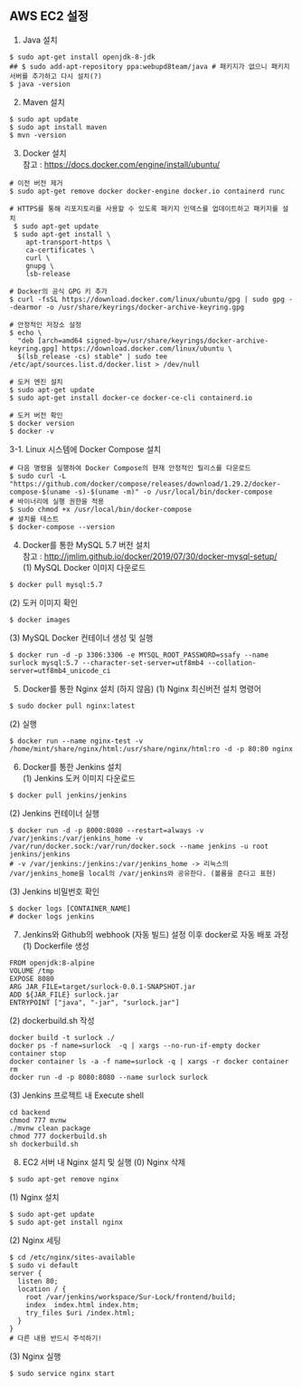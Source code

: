 ## AWS EC2 설정

1. Java 설치
```
$ sudo apt-get install openjdk-8-jdk
## $ sudo add-apt-repository ppa:webupd8team/java # 패키지가 없으니 패키지 서버를 추가하고 다시 설치(?)
$ java -version
```  

2. Maven 설치
```
$ sudo apt update
$ sudo apt install maven
$ mvn -version
```  

3. Docker 설치  
참고 : https://docs.docker.com/engine/install/ubuntu/
```
# 이전 버전 제거
$ sudo apt-get remove docker docker-engine docker.io containerd runc  

# HTTPS를 통해 리포지토리를 사용할 수 있도록 패키지 인덱스를 업데이트하고 패키지를 설치
 $ sudo apt-get update
 $ sudo apt-get install \
    apt-transport-https \
    ca-certificates \
    curl \
    gnupg \
    lsb-release  

# Docker의 공식 GPG 키 추가
$ curl -fsSL https://download.docker.com/linux/ubuntu/gpg | sudo gpg --dearmor -o /usr/share/keyrings/docker-archive-keyring.gpg  

# 안정적인 저장소 설정
$ echo \
  "deb [arch=amd64 signed-by=/usr/share/keyrings/docker-archive-keyring.gpg] https://download.docker.com/linux/ubuntu \
  $(lsb_release -cs) stable" | sudo tee /etc/apt/sources.list.d/docker.list > /dev/null  

# 도커 엔진 설치
$ sudo apt-get update
$ sudo apt-get install docker-ce docker-ce-cli containerd.io  

# 도커 버전 확인
$ docker version
$ docker -v
```  

3-1. Linux 시스템에 Docker Compose 설치
```
# 다음 명령을 실행하여 Docker Compose의 현재 안정적인 릴리스를 다운로드
$ sudo curl -L "https://github.com/docker/compose/releases/download/1.29.2/docker-compose-$(uname -s)-$(uname -m)" -o /usr/local/bin/docker-compose
# 바이너리에 실행 권한을 적용
$ sudo chmod +x /usr/local/bin/docker-compose
# 설치를 테스트
$ docker-compose --version
```

4.  Docker를 통한 MySQL 5.7 버전 설치  
참고 : http://jmlim.github.io/docker/2019/07/30/docker-mysql-setup/  
(1) MySQL Docker 이미지 다운로드
```
$ docker pull mysql:5.7
```
(2) 도커 이미지 확인
```
$ docker images
```
(3) MySQL Docker 컨테이너 생성 및 실행
``` 
$ docker run -d -p 3306:3306 -e MYSQL_ROOT_PASSWORD=ssafy --name surlock mysql:5.7 --character-set-server=utf8mb4 --collation-server=utf8mb4_unicode_ci
```

5. Docker를 통한 Nginx 설치 (하지 않음)
(1) Nginx 최신버전 설치 명령어
```
$ sudo docker pull nginx:latest
```
(2) 실행
```
$ docker run --name nginx-test -v /home/mint/share/nginx/html:/usr/share/nginx/html:ro -d -p 80:80 nginx
```

6. Docker를 통한 Jenkins 설치  
(1) Jenkins 도커 이미지 다운로드
```
$ docker pull jenkins/jenkins
```  
(2) Jenkins 컨테이너 실행
```
$ docker run -d -p 8000:8080 --restart=always -v /var/jenkins:/var/jenkins_home -v /var/run/docker.sock:/var/run/docker.sock --name jenkins -u root jenkins/jenkins
# -v /var/jenkins:/jenkins:/var/jenkins_home -> 리눅스의 /var/jenkins_home을 local의 /var/jenkins와 공유한다. (볼륨을 준다고 표현) 
```
(3) Jenkins 비밀번호 확인
```
$ docker logs [CONTAINER_NAME]
# docker logs jenkins
```

7. Jenkins와 Github의 webhook (자동 빌드) 설정 이후 docker로 자동 배포 과정  
(1) Dockerfile 생성
```
FROM openjdk:8-alpine
VOLUME /tmp
EXPOSE 8080
ARG JAR_FILE=target/surlock-0.0.1-SNAPSHOT.jar
ADD ${JAR_FILE} surlock.jar
ENTRYPOINT ["java", "-jar", "surlock.jar"]
```  
(2) dockerbuild.sh 작성
```
docker build -t surlock ./
docker ps -f name=surlock  -q | xargs --no-run-if-empty docker container stop
docker container ls -a -f name=surlock -q | xargs -r docker container rm
docker run -d -p 8080:8080 --name surlock surlock
```  
(3) Jenkins 프로젝트 내 Execute shell
```
cd backend
chmod 777 mvnw
./mvnw clean package
chmod 777 dockerbuild.sh
sh dockerbuild.sh
```  

8. EC2 서버 내 Nginx 설치 및 실행
(0) Nginx 삭제
```
$ sudo apt-get remove nginx
```  
(1) Nginx 설치
```
$ sudo apt-get update
$ sudo apt-get install nginx
```  
(2) Nginx 세팅
```
$ cd /etc/nginx/sites-available
$ sudo vi default 
server {
  listen 80;
  location / {
    root /var/jenkins/workspace/Sur-Lock/frontend/build;
    index  index.html index.htm;
    try_files $uri /index.html;
  }
}
# 다른 내용 반드시 주석하기!
```  
(3) Nginx 실행
```
$ sudo service nginx start
```
